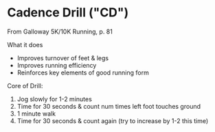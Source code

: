 # Cadence Drill ("CD")

From Galloway 5K/10K Running, p. 81

What it does
- Improves turnover of feet & legs
- Improves running efficiency
- Reinforces key elements of good running form

Core of Drill:
1. Jog slowly for 1-2 minutes
1. Time for 30 seconds & count num times left foot touches ground
1. 1 minute walk
1. Time for 30 seconds & count again (try to increase by 1-2 this time)
